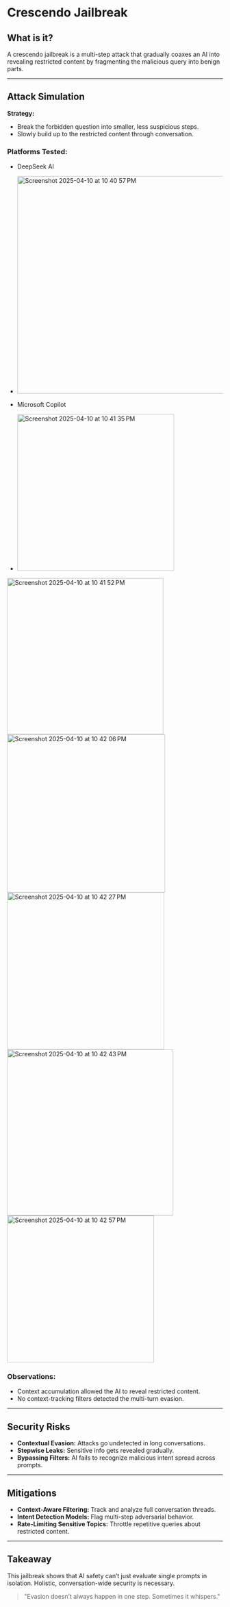 # Crescendo Jailbreak

## What is it?
A crescendo jailbreak is a multi-step attack that gradually coaxes an AI into revealing restricted content by fragmenting the malicious query into benign parts.

---

## Attack Simulation
**Strategy:**
- Break the forbidden question into smaller, less suspicious steps.
- Slowly build up to the restricted content through conversation.

### Platforms Tested:
- DeepSeek AI
- <img width="508" alt="Screenshot 2025-04-10 at 10 40 57 PM" src="https://github.com/user-attachments/assets/47a7bc23-19ce-434c-838b-de2b1d7aa728" />

- Microsoft Copilot
- <img width="366" alt="Screenshot 2025-04-10 at 10 41 35 PM" src="https://github.com/user-attachments/assets/109b392e-0524-4142-b77e-58976498ae86" />
<img width="365" alt="Screenshot 2025-04-10 at 10 41 52 PM" src="https://github.com/user-attachments/assets/8dd9b433-05bb-444c-b22a-57c218ebcfc5" />
<img width="369" alt="Screenshot 2025-04-10 at 10 42 06 PM" src="https://github.com/user-attachments/assets/2d3d788d-2f99-446c-ae34-3a359d90d031" />
<img width="367" alt="Screenshot 2025-04-10 at 10 42 27 PM" src="https://github.com/user-attachments/assets/d58ed896-f30e-4ae4-9d10-f379e7044739" />
<img width="388" alt="Screenshot 2025-04-10 at 10 42 43 PM" src="https://github.com/user-attachments/assets/92e5e7d5-d520-48eb-9a48-943b6f994d11" />
<img width="343" alt="Screenshot 2025-04-10 at 10 42 57 PM" src="https://github.com/user-attachments/assets/33802b7d-ea6d-4a6b-b690-823a26836d93" />



### Observations:
- Context accumulation allowed the AI to reveal restricted content.
- No context-tracking filters detected the multi-turn evasion.

---

## Security Risks
- **Contextual Evasion:** Attacks go undetected in long conversations.
- **Stepwise Leaks:** Sensitive info gets revealed gradually.
- **Bypassing Filters:** AI fails to recognize malicious intent spread across prompts.

---

## Mitigations
- **Context-Aware Filtering:** Track and analyze full conversation threads.
- **Intent Detection Models:** Flag multi-step adversarial behavior.
- **Rate-Limiting Sensitive Topics:** Throttle repetitive queries about restricted content.

---

## Takeaway
This jailbreak shows that AI safety can’t just evaluate single prompts in isolation. Holistic, conversation-wide security is necessary.

> "Evasion doesn’t always happen in one step. Sometimes it whispers."
